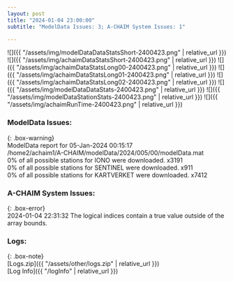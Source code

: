 ```yaml
---
layout: post
title: "2024-01-04 23:00:00"
subtitle: "ModelData Issues: 3; A-CHAIM System Issues: 1"

---
```


![]({{ "/assets/img/modelDataDataStatsShort-2400423.png" | relative_url }})
![]({{ "/assets/img/achaimDataStatsShort-2400423.png" | relative_url }})
![]({{ "/assets/img/achaimDataStatsLong00-2400423.png" | relative_url }})
![]({{ "/assets/img/achaimDataStatsLong01-2400423.png" | relative_url }})
![]({{ "/assets/img/achaimDataStatsLong02-2400423.png" | relative_url }})
![]({{ "/assets/img/modelDataDataStats-2400423.png" | relative_url }})
![]({{ "/assets/img/modelDataStationStats-2400423.png" | relative_url }})
![]({{ "/assets/img/achaimRunTime-2400423.png" | relative_url }})


### ModelData Issues:  
  
{: .box-warning}  
 ModelData report for 05-Jan-2024 00:15:17   
 /home2/achaim1/A-CHAIM/modelData/2024/005/00/modelData.mat   
 0% of all possible stations for IONO were downloaded. x3191   
 0% of all possible stations for SENTINEL were downloaded. x911   
 0% of all possible stations for KARTVERKET were downloaded. x7412   
  
### A-CHAIM System Issues:  
  
{: .box-error}  
2024-01-04 22:31:32 The logical indices contain a true value outside of the array bounds.  

### Logs:  
  
{: .box-note}  
[Logs.zip]({{ "/assets/other/logs.zip" | relative_url }})  
[Log Info]({{ "/logInfo" | relative_url }})  
